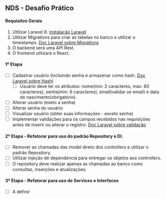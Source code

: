 ## NDS - Desafio Prático

#### Requisitos Gerais
1. Utilizar Laravel 8. [Instalação Laravel](https://laravel.com/docs/8.x/installation#installation-via-composer)
2. Utilizar Migrations para criar as tabelas no banco e utilizar o timestamps. [Doc Laravel sobre Migrations](https://laravel.com/docs/8.x/migrations#introduction)
3. O backend será uma API Rest.
4. O frontend utilizará o React.

#### 1º Etapa
- [ ] Cadastrar usuário (incluindo senha e armazenar como hash. [Doc Laravel sobre Hash](https://laravel.com/docs/8.x/hashing))
    - [ ] Usuário deve ter os atributos: nome(min: 2 caracteres, max: 80 caracteres), senha(min: 6 caracteres), email(validar se email) e data de nascimento(obrigatório).
- [ ] Alterar usuário (exeto a senha)
- [ ] Alterar senha do usuário
- [ ] Visualizar usuário (obter suas informações - exceto senha)
- [ ] Implementar validações para os campos recebidos nas requisições antes de inserir ou alterar o registro. [Doc Laravel sobre validação](https://laravel.com/docs/8.x/validation#quick-writing-the-validation-logic)

#### 2º Etapa - Refatorar para uso do padrão Repository e DI.
- [ ] Remover as chamadas das model direto dos controllers e utilizar o padrão Repository.
- [ ] Utilizar injeção de dependencia para entregar os objetos aos controllers.
- [ ] O repository deve realizar apenas as chamadas ao banco como consultas, inserções e atualizações.

#### 3º Etapa - Refatorar para uso de Services e Interfaces
- [ ] A definir
